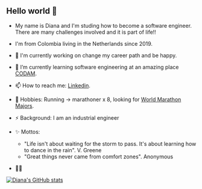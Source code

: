 ## Hello world 👋

- My name is Diana and I'm studing how to become a software engineer. There are many challenges involved and it is part of life!!
- I'm from Colombia living in the Netherlands since 2019.


- 🔭 I'm currently working on change my career path and be happy.
- 🌱 I’m currently learning software engineering at an amazing place [CODAM](https://www.codam.nl/en/).
- 📫 How to reach me: [Linkedin](www.linkedin.com/in/dianasalamanca).
- 🏃 Hobbies: Running -> marathoner x 8, looking for [World Marathon Majors](https://www.worldmarathonmajors.com/about/overview/).
- ⚡ Background: I am an industrial engineer
- ✨ Mottos: 
  - "Life isn't about waiting for the storm to pass. It's about learning how to dance in the rain". V. Greene
  - "Great things never came from comfort zones". Anonymous
- 💬👯

[![Diana's GitHub stats](https://github-readme-stats.vercel.app/api?username=ingdicath&theme=tokyonight&show_icons=true&hide=contribs,issues)](https://github.com/ingdicath/github-readme-stats)
